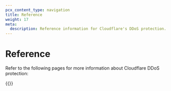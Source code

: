 ```yaml
---
pcx_content_type: navigation
title: Reference
weight: 17
meta:
  description: Reference information for Cloudflare's DDoS protection.
---
```


# Reference

Refer to the following pages for more information about Cloudflare DDoS protection:

{{<directory-listing>}}

